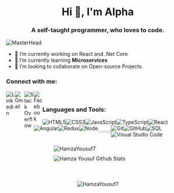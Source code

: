 <h1 align="center">Hi 👋, I'm Alpha</h1>
<h3 align="center">A self-taught programmer, who loves to code.</h3>

![MasterHead](https://developers.giphy.com/branch/master/static/api-512d36c09662682717108a38bbb5c57d.gif)

- 🔭 I’m currently working on React and .Net Core
- 🌱 I’m currently learning **Microservices**
- 👯 I’m looking to collaborate on Open-source Projects.

### Connect with me:
<a href="https://www.linkedin.com/in/hamza-yousuf-01bb7722a/">
  <img align="left" alt="Linkedin" width="24px" src="https://www.vectorlogo.zone/logos/linkedin/linkedin-icon.svg" />
</a>
<a href="#">
  <img align="left" alt="Gmail" width="26px" src="https://www.vectorlogo.zone/logos/gmail/gmail-icon.svg" />
</a>
<a href="https://stackoverflow.com/users/13701584/hamza">
  <img align="left" alt="Stack Overflow" width="26px" src="https://www.vectorlogo.zone/logos/stackoverflow/stackoverflow-icon.svg" />
</a>
<a href="https://web.facebook.com/hamza.yousuf.14418/">
  <img align="left" alt="Facebook" width="24px" src="https://www.vectorlogo.zone/logos/facebook/facebook-icon.svg" />
</a>
<br>

### Languages and Tools:
<img align="left" alt="HTML5" src="https://img.icons8.com/color/36/000000/html-5.png"/>
<img align="left" alt="CSS3" src="https://img.icons8.com/color/36/000000/css3.png"/>
<img align="left" alt="JavaScript" src="https://img.icons8.com/color/36/000000/javascript.png"/>
<img align="left" alt="TypeScript" src="https://img.icons8.com/color/36/000000/typescript.png"/>
<img align="left" alt="React" src="https://img.icons8.com/plasticine/36/000000/react.png"/>
<img align="left" alt="Angular" src="https://img.icons8.com/color/36/000000/angularjs.png"/>
<img align="left" alt="Redux" src="https://img.icons8.com/color/36/000000/redux.png"/>
<img align="left" alt="Node" src="https://img.icons8.com/color/36/000000/nodejs.png"/>
<img align="left" alt="Express" width="36px" src="https://raw.githubusercontent.com/github/explore/78df643247d429f6cc873026c0622819ad797942/topics/express/express.png" />
<img align="left" alt="Git" src="https://img.icons8.com/color/36/000000/git.png"/>
<img align="left" alt="GitHub" src="https://img.icons8.com/fluent/36/000000/github.png"/>
<img align="left" alt="SQL" src="https://img.icons8.com/wired/36/000000/sql.png"/>
<img align="left" alt="Visual Studio Code" src="https://img.icons8.com/fluent/36/000000/visual-studio-code-2019.png"/>

<br>
<br>
<br>
<br>

<div style="display: flex; flex-direction: column; align-items: center; justify-content: center; width: 100%;">
  <img src="https://github-readme-stats.vercel.app/api/top-langs?username=HamzaYousuf7&show_icons=true&locale=en&layout=compact&title_color=fff&icon_color=79ff97&text_color=9f9f9f&bg_color=151515" alt="HamzaYousuf7" style="width: 48%; margin: 1%;" />
  <img src="https://github-readme-stats.vercel.app/api?username=HamzaYousuf7&show_icons=true&title_color=fff&icon_color=79ff97&text_color=9f9f9f&bg_color=151515" alt="Hamza Yousuf Github Stats" style="width: 48%; margin: 1%;" />
</div>

<br>
<br>

<p align="center">
  <img src="https://github-readme-streak-stats.herokuapp.com/?user=HamzaYousuf7&theme=dark" alt="HamzaYousuf7" />
</p>
